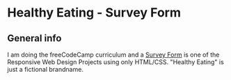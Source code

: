 # Healthy Eating - Survey Form

## General info
I am doing the freeCodeCamp curriculum and a [Survey Form][1] is one of the Responsive Web Design Projects using only HTML/CSS.
"Healthy Eating" is just a fictional brandname.


[1]:https://learn.freecodecamp.org/responsive-web-design/responsive-web-design-projects/build-a-survey-form/
